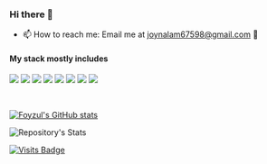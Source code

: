 ### Hi there 👋
- 📫 How to reach me: Email me at joynalam67598@gmail.com 🙂



#### My stack mostly includes
![](https://img.shields.io/badge/-javascript-yellow?style=flat)
![](https://img.shields.io/badge/-php-9cf?style=flat)
![](https://img.shields.io/badge/-react-blue?style=flat)
![](https://img.shields.io/badge/-c++-green?style=flat)
![](https://img.shields.io/badge/-dot-net-core-informational?style=flat)
![](https://img.shields.io/badge/-laravel-orange?style=flat)
![](https://img.shields.io/badge/-git-red?style=flat)
![](https://img.shields.io/badge/-sql-lightgrey?style=flat)

<br/>

[![Foyzul's GitHub stats](https://github-readme-stats.vercel.app/api?username=joynalam67598)](https://github.com/joynalam67598/github-readme-stats)

![Repository's Stats](https://github-readme-stats.vercel.app/api/top-langs/?username=joynalam67598&theme=blue-green)

[![Visits Badge](https://badges.pufler.dev/visits/joynalam67598/joynalam67598)](https://github.com/joynalam67598)
<!--
**joynalam67598/joynalam67598** is a ✨ _special_ ✨ repository because its `README.md` (this file) appears on your GitHub profile.

Here are some ideas to get you started:

- 🔭 I’m currently working on ...
- 🌱 I’m currently learning ...
- 👯 I’m looking to collaborate on ...
- 🤔 I’m looking for help with ...
- 💬 Ask me about ...
- 📫 How to reach me: ...
- 😄 Pronouns: ...
- ⚡ Fun fact: ...
-->
